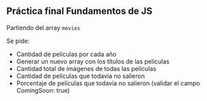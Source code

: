 ## Práctica final Fundamentos de JS

Partiendo del array `movies`

Se pide:

- Cantidad de películas por cada año
- Generar un nuevo array con los títulos de las películas
- Cantidad total de imágenes de todas las películas
- Cantidad de películas que todavía no salieron
- Porcentaje de películas que todavía no salieron (validar el campo ComingSoon: true)